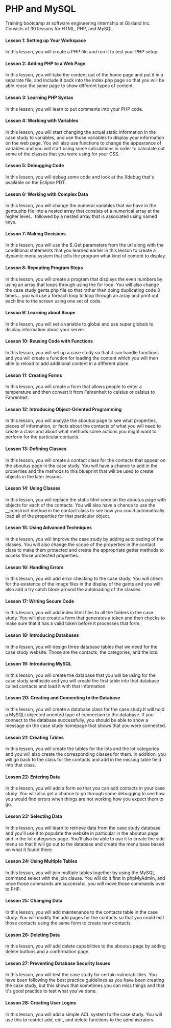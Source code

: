 # PHP and MySQL
Training bootcamp at software engineering internship at Glisland Inc. \
Consists of 30 lessons for HTML, PHP, and MySQL
#### Lesson 1: Setting up Your Workspace
In this lesson, you will create a PHP file and run it to test your PHP setup.

#### Lesson 2: Adding PHP to a Web Page
In this lesson, you will take the content out of the home page and put it in a separate file, and include it back into the index.php page so that you will be able reuse the same page to show different types of content.

#### Lesson 3: Learning PHP Syntax
In this lesson, you will learn to put comments into your PHP code.

#### Lesson 4: Working with Variables
In this lesson, you will start changing the actual static information in the case study to variables, and use those variables to display your information on the web page. You will also use functions to change the appearance of variables and you will start using some calculations in order to calculate out some of the classes that you were using for your CSS.

#### Lesson 5: Debugging Code
In this lesson, you will debug some code and look at the Xdebug that's available on the Eclipse PDT.

#### Lesson 6: Working with Complex Data
In this lesson, you will change the numeral variables that we have in the gents.php file into a nested array that consists of a numerical array at the higher level... followed by a nested array that is associated using named keys.

#### Lesson 7: Making Decisions
In this lesson, you will use the $\_Get parameters from the url along with the conditional statements that you learned earlier in this lesson to create a dynamic menu system that tells the program what kind of content to display.

#### Lesson 8: Repeating Program Steps
In this lesson, you will create a program that displays the even numbers by using an array that loops through using the for loop. You will also change the case study gents.php file so that rather than doing duplicating code 3 times... you will use a foreach loop to loop through an array and print out each line to the screen using one set of code.

#### Lesson 9: Learning about Scope
In this lesson, you will set a variable to global and use super globals to display information about your server.

#### Lesson 10: Reusing Code with Functions
In this lesson, you will set up a case study so that it can handle functions and you will create a function for loading the content which you will then able to reload to add additional content in a different place.

#### Lesson 11: Creating Forms
In this lesson, you will create a form that allows people to enter a temperature and then convert it from Fahrenheit to celsius or celsius to Fahrenheit.

#### Lesson 12: Introducing Object-Oriented Programming
In this lesson, you will analyze the aboutus page to see what properties, pieces of information, or facts about the contacts of what you will need to create a class and about what methods some actions you might want to perform for the particular contacts.

#### Lesson 13: Defining Classes
In this lesson, you will create a contact class for the contacts that appear on the aboutus page in the case study. You will have a chance to add in the properties and the methods to this blueprint that will be used to create objects in the later lessons.

#### Lesson 14: Using Classes
In this lesson, you will replace the static html code on the aboutus page with objects for each of the contacts. You will also have a chance to use the \__construct method in the contact class to see how you could automatically load all of the properties for that particular object.

#### Lesson 15: Using Advanced Techniques
In this lesson, you will improve the case study by adding autoloading of the classes. You will also change the scope of the properties in the contact class to make them protected and create the appropriate getter methods to access those protected properties.

#### Lesson 16: Handling Errors
In this lesson, you will add error checking to the case study. You will check for the existence of the image files in the display of the gents and you will also add a try catch block around the autoloading of the classes.

#### Lesson 17: Writing Secure Code
In this lesson, you will add index.html files to all the folders in the case study. You will also create a form that generates a token and then checks to make sure that it has a valid token before it processes that form.

#### Lesson 18: Introducing Databases
In this lesson, you will design three database tables that we need for the case study website. Those are the contacts, the categories, and the lots.

#### Lesson 19: Introducing MySQL
In this lesson, you will create the database that you will be using for the case study smithside and you will create the first table into that database called contacts and load it with that information.

#### Lesson 20: Creating and Connecting to the Database
In this lesson, you will create a database class for the case study.It will hold a MySQLi objected oriented type of connection to the database. If you connect to the database successfully, you should be able to show a message on the case study homepage that shows that you were connected.

#### Lesson 21: Creating Tables
In this lesson, you will create the tables for the lots and the lot categories and you will also create the corresponding classes for them. In addition, you will go back to the class for the contacts and add in the missing table field into that class.

#### Lesson 22: Entering Data
In this lesson, you will add a form so that you can add contacts in your case study. You will also get a chance to go through some debugging to see how you would find errors when things are not working how you expect them to go.

#### Lesson 23: Selecting Data
In this lesson, you will learn to retrieve data from the case study database and you'll use it to populate the website in particular in the aboutus page and in the lot categories page. You'll also be able to use it to create the side menu so that it will go out to the database and create the menu base based on what it found there.

#### Lesson 24: Using Multiple Tables
In this lesson, you will join multiple tables together by using the MySQL command select with the join clause. You will do it first in phpMyAdmin, and once those commands are successful, you will move those commands over to PHP.

#### Lesson 25: Changing Data
In this lesson, you will add maintenance to the contacts table in the case study. You will modify the add pages for the contacts so that you could edit those contacts using the same form to create new contacts.

#### Lesson 26: Deleting Data
In this lesson, you will add delete capabilities to the aboutus page by adding delete buttons and a confirmation page.

#### Lesson 27: Preventing Database Security Issues
In this lesson, you will test the case study for certain vulnerabilities. You have been following the best practice guidelines as you have been creating the case study, but this shows that sometimes you can miss things and that it's good practice to test what you've done.

#### Lesson 28: Creating User Logins
In this lesson, you will add a simple ACL system to the case study. You will use this to restrict add, edit, and delete functions to the administrators. 
